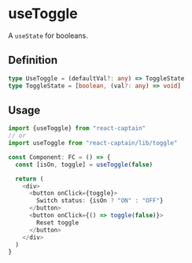 # useToggle

A `useState` for booleans.

## Definition

```typescript
type UseToggle = (defaultVal?: any) => ToggleState
type ToggleState = [boolean, (val?: any) => void]
```

## Usage

```typescript
import {useToggle} from "react-captain"
// or
import useToggle from "react-captain/lib/toggle"

const Component: FC = () => {
  const [isOn, toggle] = useToggle(false)

  return (
    <div>
      <button onClick={toggle}>
        Switch status: {isOn ? "ON" : "OFF"}
      </button>
      <button onClick={() => toggle(false)}>
        Reset toggle
      </button>
    </div>
  )
}
```
